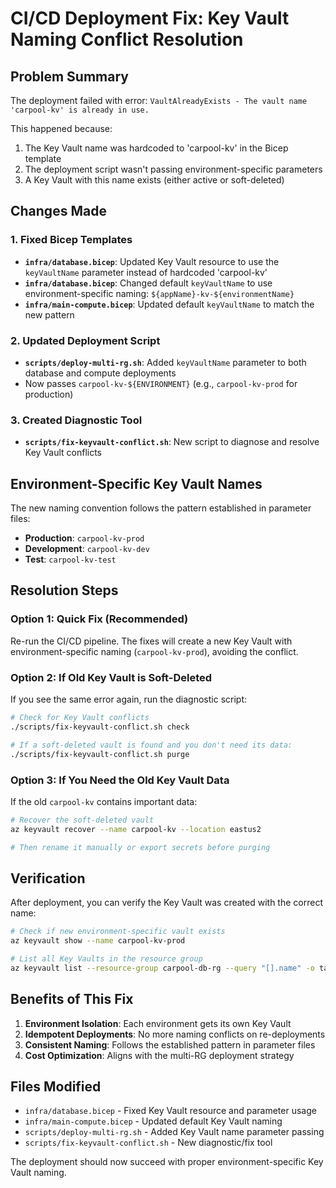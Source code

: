 # CI/CD Deployment Fix: Key Vault Naming Conflict Resolution

## Problem Summary

The deployment failed with error: `VaultAlreadyExists - The vault name 'carpool-kv' is already in use.`

This happened because:

1. The Key Vault name was hardcoded to 'carpool-kv' in the Bicep template
2. The deployment script wasn't passing environment-specific parameters
3. A Key Vault with this name exists (either active or soft-deleted)

## Changes Made

### 1. Fixed Bicep Templates

- **`infra/database.bicep`**: Updated Key Vault resource to use the `keyVaultName` parameter instead of hardcoded 'carpool-kv'
- **`infra/database.bicep`**: Changed default `keyVaultName` to use environment-specific naming: `${appName}-kv-${environmentName}`
- **`infra/main-compute.bicep`**: Updated default `keyVaultName` to match the new pattern

### 2. Updated Deployment Script

- **`scripts/deploy-multi-rg.sh`**: Added `keyVaultName` parameter to both database and compute deployments
- Now passes `carpool-kv-${ENVIRONMENT}` (e.g., `carpool-kv-prod` for production)

### 3. Created Diagnostic Tool

- **`scripts/fix-keyvault-conflict.sh`**: New script to diagnose and resolve Key Vault conflicts

## Environment-Specific Key Vault Names

The new naming convention follows the pattern established in parameter files:

- **Production**: `carpool-kv-prod`
- **Development**: `carpool-kv-dev`
- **Test**: `carpool-kv-test`

## Resolution Steps

### Option 1: Quick Fix (Recommended)

Re-run the CI/CD pipeline. The fixes will create a new Key Vault with environment-specific naming (`carpool-kv-prod`), avoiding the conflict.

### Option 2: If Old Key Vault is Soft-Deleted

If you see the same error again, run the diagnostic script:

```bash
# Check for Key Vault conflicts
./scripts/fix-keyvault-conflict.sh check

# If a soft-deleted vault is found and you don't need its data:
./scripts/fix-keyvault-conflict.sh purge
```

### Option 3: If You Need the Old Key Vault Data

If the old `carpool-kv` contains important data:

```bash
# Recover the soft-deleted vault
az keyvault recover --name carpool-kv --location eastus2

# Then rename it manually or export secrets before purging
```

## Verification

After deployment, you can verify the Key Vault was created with the correct name:

```bash
# Check if new environment-specific vault exists
az keyvault show --name carpool-kv-prod

# List all Key Vaults in the resource group
az keyvault list --resource-group carpool-db-rg --query "[].name" -o table
```

## Benefits of This Fix

1. **Environment Isolation**: Each environment gets its own Key Vault
2. **Idempotent Deployments**: No more naming conflicts on re-deployments
3. **Consistent Naming**: Follows the established pattern in parameter files
4. **Cost Optimization**: Aligns with the multi-RG deployment strategy

## Files Modified

- `infra/database.bicep` - Fixed Key Vault resource and parameter usage
- `infra/main-compute.bicep` - Updated default Key Vault naming
- `scripts/deploy-multi-rg.sh` - Added Key Vault name parameter passing
- `scripts/fix-keyvault-conflict.sh` - New diagnostic/fix tool

The deployment should now succeed with proper environment-specific Key Vault naming.
